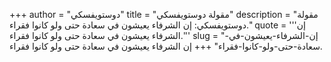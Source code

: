 +++
author = "دوستويفسكي"
title = "مقولة دوستويفسكي"
description = "مقولة دوستويفسكي: إن الشرفاء يعيشون في سعادة حتى ولو كانوا فقراء."
quote = '''إن الشرفاء يعيشون في سعادة حتى ولو كانوا فقراء.''' 
slug = "إن-الشرفاء-يعيشون-في-سعادة-حتى-ولو-كانوا-فقراء"
+++
إن الشرفاء يعيشون في سعادة حتى ولو كانوا فقراء.

